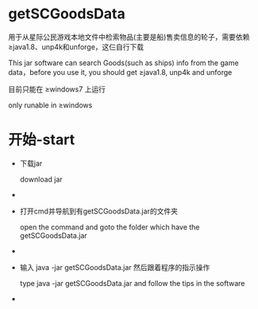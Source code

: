 # getSCGoodsData
  <p>用于从星际公民游戏本地文件中检索物品(主要是船)售卖信息的轮子，需要依赖 ≥java1.8、unp4k和unforge，这仨自行下载</p>
  <p>This jar software can search Goods(such as ships) info from the game data，before you use it, you should get ≥java1.8, unp4k and unforge</p>
  <p>目前只能在 ≥windows7 上运行</p>
  <p>only runable in ≥windows</p>
  
# 开始-start

  <ul>
    <li>  
      <p>下载jar</p>
      <p>download jar</p>
    <li/>
    <li>  
      <p>打开cmd并导航到有getSCGoodsData.jar的文件夹</p>
      <p>open the command and goto the folder which have the getSCGoodsData.jar</p>
    <li/>
    <li>  
      <p>输入 java -jar getSCGoodsData.jar 然后跟着程序的指示操作</p>
      <p>type java -jar getSCGoodsData.jar and follow the tips in the software</p>
    <li/>
  <ul/>
  
  
